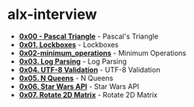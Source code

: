 # alx-interview
- **[0x00 - Pascal Triangle](./0x00-pascal_triangle/)** - Pascal's Triangle
- **[0x01. Lockboxes](./0x01-lockboxes/)** - Lockboxes
- **[0x02-minimum_operations](./0x02-minimum_operations/)** - Minimum Operations
- **[0x03. Log Parsing](./0x03-log_parsing/)** - Log Parsing
- **[0x04. UTF-8 Validation](./0x04-utf8_validation/)** - UTF-8 Validation
- **[0x05. N Queens](./0x05-nqueens/)** - N Queens
- **[0x06. Star Wars API](./0x06-starwars_api/)** - Star Wars API
- **[0x07. Rotate 2D Matrix](./0x07-rotate_2d_matrix/)** - Rotate 2D Matrix